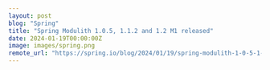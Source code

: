 ```yaml
---
layout: post
blog: "Spring"
title: "Spring Modulith 1.0.5, 1.1.2 and 1.2 M1 released"
date: 2024-01-19T00:00:00Z
image: images/spring.png
remote_url: "https://spring.io/blog/2024/01/19/spring-modulith-1-0-5-1-1-2-and-1-2-m1-released"
---
```

